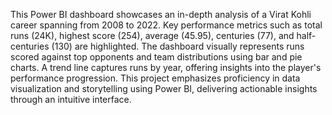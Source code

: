 This Power BI dashboard showcases an in-depth analysis of a Virat Kohli career spanning from 2008 to 2022. Key performance metrics such as total runs (24K), highest score (254), average (45.95), centuries (77), and half-centuries (130) are highlighted. The dashboard visually represents runs scored against top opponents and team distributions using bar and pie charts. A trend line captures runs by year, offering insights into the player's performance progression. This project emphasizes proficiency in data visualization and storytelling using Power BI, delivering actionable insights through an intuitive interface.

